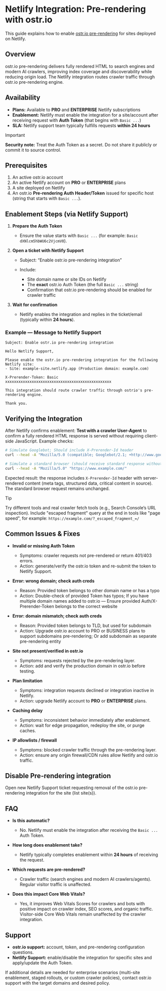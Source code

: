 # Netlify Integration: Pre-rendering with ostr.io

This guide explains how to enable [ostr.io pre-rendering](https://ostr.io/info/prerendering) for sites deployed on Netlify.

## Overview

ostr.io pre-rendering delivers fully rendered HTML to search engines and modern AI crawlers, improving index coverage and discoverability while reducing origin load. The Netlify integration routes crawler traffic through ostr.io pre-rendering engine.

## Availability

* **Plans:** Available to **PRO** and **ENTERPRISE** Netlify subscriptions
* **Enablement:** Netlify must enable the integration for a site/account after receiving request with **Auth Token** (that begins with `Basic ...`)
* **SLA:** Netlify support team typically fulfills requests **within 24 hours**

> [!IMPORTANT]
> **Security note:** Treat the Auth Token as a secret. Do not share it publicly or commit it to source control.


## Prerequisites

1. An active ostr.io account
2. An active Netlify account on **PRO** or **ENTERPRISE** plans
3. A site deployed on Netlify
4. An ostr.io **Pre-rendering Auth Header/Token** issued for specific host (string that starts with `Basic ...`).


## Enablement Steps (via Netlify Support)

1. **Prepare the Auth Token**

   * Ensure the value starts with `Basic ...` (for example: `Basic dXNlcm5hbWU6c2VjcmV0`).

2. **Open a ticket with Netlify Support**

   * Subject: “Enable ostr.io pre-rendering integration”
   * Include:

     * Site domain name or site IDs on Netlify
     * The **exact** ostr.io Auth Token (the full `Basic ...` string)
     * Confirmation that ostr.io pre-rendering should be enabled for crawler traffic

3. **Wait for confirmation**

   * Netlify enables the integration and replies in the ticket/email (typically within **24 hours**).

### Example — Message to Netlify Support

```text
Subject: Enable ostr.io pre-rendering integration

Hello Netlify Support,

Please enable the ostr.io pre-rendering integration for the following Netlify site:
- Site: example-site.netlify.app (Production domain: example.com)

X-Prerender-Token: Basic xxxxxxxxxxxxxxxxxxxxxxxxxxxxxxxxxxxxxxxxxxxxxxxx

This integration should route crawler traffic through ostrio's pre-rendering engine.

Thank you.
```


## Verifying the Integration

After Netlify confirms enablement: **Test with a crawler User-Agent** to confirm a fully rendered HTML response is served without requiring client-side JavaScript. Example checks:

```bash
# Simulate Googlebot; Should include X-Prerender-Id header
curl --head -A "Mozilla/5.0 (compatible; Googlebot/2.1; +http://www.google.com/bot.html)" "https://example.com/"

# Simulate a standard browser (should receive standard response without X-Prerender-Id header)
curl --head -A "Mozilla/5.0" "https://www.example.com/"
```

Expected result: the response includes `X-Prerender-Id` header with server-rendered content (meta tags, structured data, critical content in source). The standard browser request remains unchanged.

> [!TIP]
> Try different tools and real crawler fetch tools (e.g., Search Console’s URL inspection). Include "escaped fragment" query at the end in tools like "page speed", for example: `https://example.com/?_escaped_fragment_=/`


## Common Issues & Fixes

* **Invalid or missing Auth Token**

  * Symptoms: crawler requests not pre-rendered or return 401/403 errors.
  * Action: generate/verify the ostr.io token and re-submit the token to Netlify Support.

* **Error: wrong domain; check auth creds**
  
  * Reason: Provided token belongs to other domain name or has a typo
  * Action: Double-check of provided Token has typos; If you have multiple domain names added to ostr.io — Ensure provided Auth/X-Prerender-Token belongs to the correct website

* **Error: domain mismatch; check auth creds**

  * Reason: Provided token belongs to TLD, but used for subdomain
  * Action: Upgrade ostr.io account to PRO or BUSINESS plans to support subdomains pre-rendering; Or add subdomain as separate pre-rendering entity

* **Site not present/verified in ostr.io**

  * Symptoms: requests rejected by the pre-rendering layer.
  * Action: add and verify the production domain in ostr.io before testing.

* **Plan limitation**

  * Symptoms: integration requests declined or integration inactive in Netlify.
  * Action: upgrade Netlify account to **PRO** or **ENTERPRISE** plans.

* **Caching delay**

  * Symptoms: inconsistent behavior immediately after enablement.
  * Action: wait for edge propagation, redeploy the site, or purge caches.

* **IP allowlists / firewall**

  * Symptoms: blocked crawler traffic through the pre-rendering layer.
  * Action: ensure any origin firewall/CDN rules allow Netlify and ostr.io traffic.


## Disable Pre-rendering integration

Open new Netlify Support ticket requesting removal of the ostr.io pre-rendering integration for the site (list site(s)).


## FAQ

* **Is this automatic?**
  * No. Netlify must enable the integration after receiving the `Basic ...` Auth Token.

* **How long does enablement take?**
  * Netlify typically completes enablement within **24 hours** of receiving the request.

* **Which requests are pre-rendered?**
  * Crawler traffic (search engines and modern AI crawlers/agents). Regular visitor traffic is unaffected.

* **Does this impact Core Web Vitals?**
  * Yes, it improves Web Vitals Scores for crawlers and bots with positive impact on crawler index, SEO scores, and organic traffic. Visitor-side Core Web Vitals remain unaffected by the crawler integration.


## Support

* **ostr.io support:** account, token, and pre-rendering configuration questions.
* **Netlify Support:** enable/disable the integration for specific sites and apply/update the Auth Token.

If additional details are needed for enterprise scenarios (multi-site enablement, staged rollouts, or custom crawler policies), contact ostr.io support with the target domains and desired policy.

